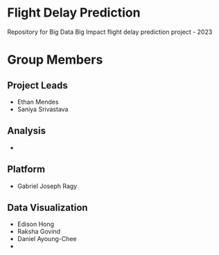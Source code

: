 # Flight Delay Prediction
Repository for Big Data Big Impact flight delay prediction project - 2023

# Group Members
## Project Leads
* Ethan Mendes
* Saniya Srivastava

## Analysis
* 

## Platform
* Gabriel Joseph Ragy

## Data Visualization
* Edison Hong
* Raksha Govind
* Daniel Ayoung-Chee
*
